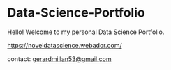 # Data-Science-Portfolio
Hello! Welcome to my personal Data Science Portfolio.

https://noveldatascience.webador.com/


contact: gerardmillan53@gmail.com
